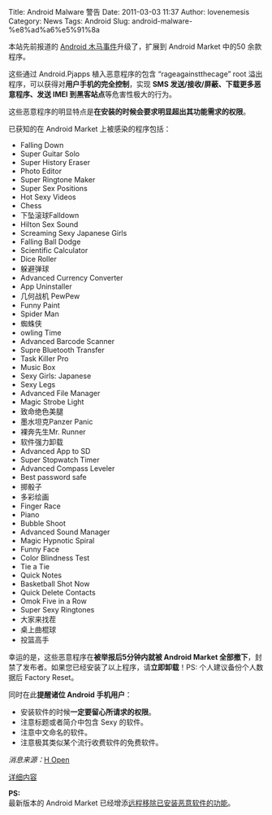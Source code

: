 Title: Android Malware 警告
Date: 2011-03-03 11:37
Author: lovenemesis
Category: News
Tags: Android
Slug: android-malware-%e8%ad%a6%e5%91%8a

本站先前报道的 [Android
木马事件](http://linuxtoy.org/archives/briefing-broadcom-crystal-hd-and-android-trojan.html)升级了，扩展到
Android Market 中的50 余款程序。

这些通过 Android.Pjapps 植入恶意程序的包含 “rageagainstthecage” root
溢出程序，可以获得对**用户手机的完全控制**，实现 **SMS
发送/接收/屏蔽、下载更多恶意程序、发送 IMEI
到黑客站点**等危害性极大的行为。

这些恶意程序的明显特点是**在安装的时候会要求明显超出其功能需求的权限**。

已获知的在 Android Market 上被感染的程序包括：

-   Falling Down
-   Super Guitar Solo
-   Super History Eraser
-   Photo Editor
-   Super Ringtone Maker
-   Super Sex Positions
-   Hot Sexy Videos
-   Chess
-   下坠滚球Falldown
-   Hilton Sex Sound
-   Screaming Sexy Japanese Girls
-   Falling Ball Dodge
-   Scientific Calculator
-   Dice Roller
-   躲避弹球
-   Advanced Currency Converter
-   App Uninstaller
-   几何战机 PewPew
-   Funny Paint
-   Spider Man
-   蜘蛛侠
-   owling Time
-   Advanced Barcode Scanner
-   Supre Bluetooth Transfer
-   Task Killer Pro
-   Music Box
-   Sexy Girls: Japanese
-   Sexy Legs
-   Advanced File Manager
-   Magic Strobe Light
-   致命绝色美腿
-   墨水坦克Panzer Panic
-   裸奔先生Mr. Runner
-   软件强力卸载
-   Advanced App to SD
-   Super Stopwatch Timer
-   Advanced Compass Leveler
-   Best password safe
-   掷骰子
-   多彩绘画
-   Finger Race
-   Piano
-   Bubble Shoot
-   Advanced Sound Manager
-   Magic Hypnotic Spiral
-   Funny Face
-   Color Blindness Test
-   Tie a Tie
-   Quick Notes
-   Basketball Shot Now
-   Quick Delete Contacts
-   Omok Five in a Row
-   Super Sexy Ringtones
-   大家来找茬
-   桌上曲棍球
-   投篮高手

幸运的是，这些恶意程序在**被举报后5分钟内就被 Android Market
全部撤下**，封禁了发布者。如果您已经安装了以上程序，请**立即卸载**！PS:
个人建议备份个人数据后 Factory Reset。

同时在此**提醒诸位 Android 手机用户**：

-   安装软件的时候**一定要留心所请求的权限**。
-   注意标题或者简介中包含 Sexy 的软件。
-   注意中文命名的软件。
-   注意极其类似某个流行收费软件的免费软件。

*消息来源：*[H
Open](http://www.h-online.com/open/news/item/Android-malware-on-the-rise-21-apps-pulled-from-Android-Market-Update-1200705.html)

[详细内容](http://www.androidpolice.com/2011/03/01/the-mother-of-all-android-malware-has-arrived-stolen-apps-released-to-the-market-that-root-your-phone-steal-your-data-and-open-backdoor/)

**PS:**  
最新版本的 Android Market
已经增添[远程移除已安装恶意软件的功能](http://googlemobile.blogspot.com/2011/03/update-on-android-market-security.html?utm_source=feedburner&utm_medium=feed&utm_campaign=Feed:+OfficialGoogleMobileBlog+%28Official+Google+Mobile+Blog%29&utm_content=Twitter)。
